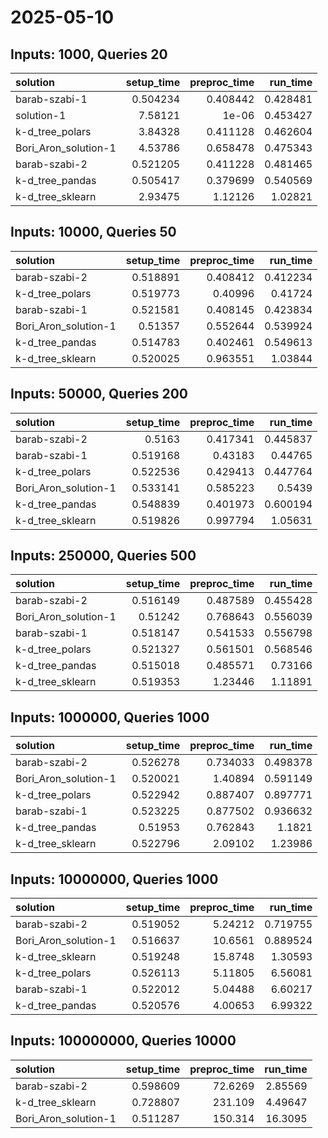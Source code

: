 # 2025-05-10

## Inputs: 1000, Queries 20

| solution             |   setup_time |   preproc_time |   run_time |
|:---------------------|-------------:|---------------:|-----------:|
| barab-szabi-1        |     0.504234 |       0.408442 |   0.428481 |
| solution-1           |     7.58121  |       1e-06    |   0.453427 |
| k-d_tree_polars      |     3.84328  |       0.411128 |   0.462604 |
| Bori_Aron_solution-1 |     4.53786  |       0.658478 |   0.475343 |
| barab-szabi-2        |     0.521205 |       0.411228 |   0.481465 |
| k-d_tree_pandas      |     0.505417 |       0.379699 |   0.540569 |
| k-d_tree_sklearn     |     2.93475  |       1.12126  |   1.02821  |

## Inputs: 10000, Queries 50

| solution             |   setup_time |   preproc_time |   run_time |
|:---------------------|-------------:|---------------:|-----------:|
| barab-szabi-2        |     0.518891 |       0.408412 |   0.412234 |
| k-d_tree_polars      |     0.519773 |       0.40996  |   0.41724  |
| barab-szabi-1        |     0.521581 |       0.408145 |   0.423834 |
| Bori_Aron_solution-1 |     0.51357  |       0.552644 |   0.539924 |
| k-d_tree_pandas      |     0.514783 |       0.402461 |   0.549613 |
| k-d_tree_sklearn     |     0.520025 |       0.963551 |   1.03844  |

## Inputs: 50000, Queries 200

| solution             |   setup_time |   preproc_time |   run_time |
|:---------------------|-------------:|---------------:|-----------:|
| barab-szabi-2        |     0.5163   |       0.417341 |   0.445837 |
| barab-szabi-1        |     0.519168 |       0.43183  |   0.44765  |
| k-d_tree_polars      |     0.522536 |       0.429413 |   0.447764 |
| Bori_Aron_solution-1 |     0.533141 |       0.585223 |   0.5439   |
| k-d_tree_pandas      |     0.548839 |       0.401973 |   0.600194 |
| k-d_tree_sklearn     |     0.519826 |       0.997794 |   1.05631  |

## Inputs: 250000, Queries 500

| solution             |   setup_time |   preproc_time |   run_time |
|:---------------------|-------------:|---------------:|-----------:|
| barab-szabi-2        |     0.516149 |       0.487589 |   0.455428 |
| Bori_Aron_solution-1 |     0.51242  |       0.768643 |   0.556039 |
| barab-szabi-1        |     0.518147 |       0.541533 |   0.556798 |
| k-d_tree_polars      |     0.521327 |       0.561501 |   0.568546 |
| k-d_tree_pandas      |     0.515018 |       0.485571 |   0.73166  |
| k-d_tree_sklearn     |     0.519353 |       1.23446  |   1.11891  |

## Inputs: 1000000, Queries 1000

| solution             |   setup_time |   preproc_time |   run_time |
|:---------------------|-------------:|---------------:|-----------:|
| barab-szabi-2        |     0.526278 |       0.734033 |   0.498378 |
| Bori_Aron_solution-1 |     0.520021 |       1.40894  |   0.591149 |
| k-d_tree_polars      |     0.522942 |       0.887407 |   0.897771 |
| barab-szabi-1        |     0.523225 |       0.877502 |   0.936632 |
| k-d_tree_pandas      |     0.51953  |       0.762843 |   1.1821   |
| k-d_tree_sklearn     |     0.522796 |       2.09102  |   1.23986  |

## Inputs: 10000000, Queries 1000

| solution             |   setup_time |   preproc_time |   run_time |
|:---------------------|-------------:|---------------:|-----------:|
| barab-szabi-2        |     0.519052 |        5.24212 |   0.719755 |
| Bori_Aron_solution-1 |     0.516637 |       10.6561  |   0.889524 |
| k-d_tree_sklearn     |     0.519248 |       15.8748  |   1.30593  |
| k-d_tree_polars      |     0.526113 |        5.11805 |   6.56081  |
| barab-szabi-1        |     0.522012 |        5.04488 |   6.60217  |
| k-d_tree_pandas      |     0.520576 |        4.00653 |   6.99322  |

## Inputs: 100000000, Queries 10000

| solution             |   setup_time |   preproc_time |   run_time |
|:---------------------|-------------:|---------------:|-----------:|
| barab-szabi-2        |     0.598609 |        72.6269 |    2.85569 |
| k-d_tree_sklearn     |     0.728807 |       231.109  |    4.49647 |
| Bori_Aron_solution-1 |     0.511287 |       150.314  |   16.3095  |